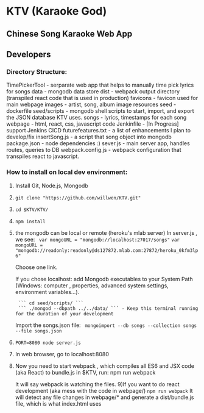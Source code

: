 # KTV (Karaoke God)
## Chinese Song Karaoke Web App


## Developers

### Directory Structure:
TimePickerTool - serparate web app that helps to manually time pick lyrics for songs
data - mongodb data store
dist - webpack output directory (transpiled react code that is used in production)
favicons - favicon used for main webpage
images - artist, song, album image resources
seed - dockerfile
seed/scripts - mongodb shell scripts to start, import, and export the JSON database KTV uses.
songs - lyrics, timestamps for each song
webpage - html, react, css, javascript code
Jenkinfile - \[In Progress\] support Jenkins CICD
futurefeatures.txt - a list of enhancements I plan to develop/fix
insertSong.js - a script that song object into mongodb
package.json - node dependencies :)
sever.js - main server app, handles routes, queries to DB
webpack.config.js - webpack configuration that transpiles react to javascript.

### How to install on local dev environment:
1) Install Git, Node.js, Mongodb
2) ``` git clone "https://github.com/willwen/KTV.git" ```
3) ``` cd $KTV/KTV/ ```
4) ```npm install ```
5) the mongodb can be local or remote (heroku's mlab server)
	In server.js , we see:
	``` var mongoURL = "mongodb://localhost:27017/songs"```
	```var mongoURL = "mongodb://readonly:readonly@ds127872.mlab.com:27872/heroku_0kfm3lp6"```
	
	Choose one link.
	
	If you chose localhost:
		add Mongodb executables to your System Path (Windows: computer , properties, advanced system settings, environment variables...). 
		
		``` cd seed/scripts/ ```
		``` ./mongod --dbpath ../../data/ ``` - Keep this terminal running for the duration of your development
		
		
	Import the songs.json file:
  		``` mongoimport --db songs --collection songs --file songs.json```
		
6) ```PORT=8080 node server.js ```
7) In web browser, go to localhost:8080

8) Now you need to start webpack , which compiles all ES6 and JSX code (aka React) to bundle.js
	in $KTV, run:
	npm run webpack

	It will say webpack is watching the files.
9)If you want to do react development (aka mess with the code in webpage/)
``` npm run webpack ```
It will detect any file changes in webpage/* and generate a dist/bundle.js file, which is what index.html uses
